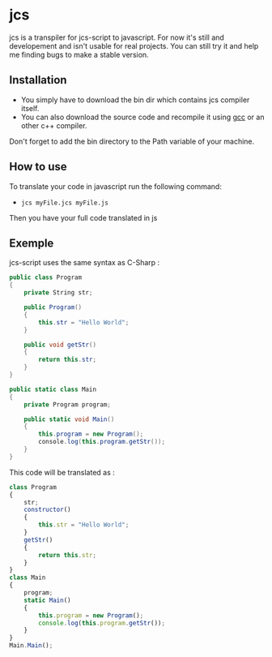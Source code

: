 # jcs
jcs is a transpiler for jcs-script to javascript. For now it's still and developement and isn't usable for real projects.
You can still try it and help me finding bugs to make a stable version.

## Installation ##
* You simply have to download the bin dir which contains jcs compiler itself. 
* You can also download the source code and recompile it using [gcc](https://gcc.gnu.org/) or an other c++ compiler. 

Don't forget to add the bin directory to the Path variable of your machine.

## How to use ##
To translate your code in javascript run the following command:

* `jcs myFile.jcs myFile.js`

Then you have your full code translated in js

## Exemple ##
jcs-script uses the same syntax as C-Sharp : 
```c#
public class Program
{
    private String str;

    public Program()
    {
        this.str = "Hello World";
    }

    public void getStr()
    {
        return this.str;
    }
}

public static class Main
{
    private Program program;

    public static void Main()
    {
        this.program = new Program();
        console.log(this.program.getStr());   
    }
}
```
This code will be translated as :
```javascript
class Program 
{ 
    str; 
    constructor()
    { 
        this.str = "Hello World"; 
    } 
    getStr() 
    { 
        return this.str; 
    } 
} 
class Main 
{ 
    program; 
    static Main() 
    { 
        this.program = new Program(); 
        console.log(this.program.getStr());   
    } 
} 
Main.Main();
```

